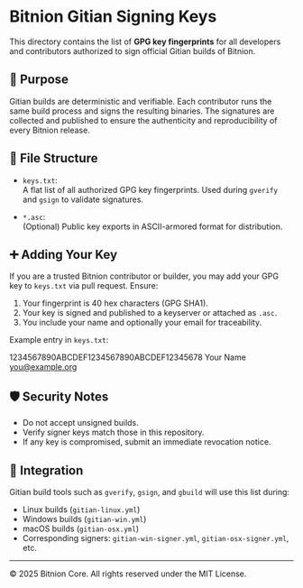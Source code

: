 # Bitnion Gitian Signing Keys

This directory contains the list of **GPG key fingerprints** for all developers and contributors authorized to sign official Gitian builds of Bitnion.

## 📜 Purpose

Gitian builds are deterministic and verifiable. Each contributor runs the same build process and signs the resulting binaries. The signatures are collected and published to ensure the authenticity and reproducibility of every Bitnion release.

## 📂 File Structure

- `keys.txt`:  
  A flat list of all authorized GPG key fingerprints. Used during `gverify` and `gsign` to validate signatures.

- `*.asc`:  
  (Optional) Public key exports in ASCII-armored format for distribution.

## ➕ Adding Your Key

If you are a trusted Bitnion contributor or builder, you may add your GPG key to `keys.txt` via pull request. Ensure:

1. Your fingerprint is 40 hex characters (GPG SHA1).
2. Your key is signed and published to a keyserver or attached as `.asc`.
3. You include your name and optionally your email for traceability.

Example entry in `keys.txt`:

1234567890ABCDEF1234567890ABCDEF12345678  Your Name <you@example.org>

## 🛡️ Security Notes

- Do not accept unsigned builds.
- Verify signer keys match those in this repository.
- If any key is compromised, submit an immediate revocation notice.

## 🧩 Integration

Gitian build tools such as `gverify`, `gsign`, and `gbuild` will use this list during:
- Linux builds (`gitian-linux.yml`)
- Windows builds (`gitian-win.yml`)
- macOS builds (`gitian-osx.yml`)
- Corresponding signers: `gitian-win-signer.yml`, `gitian-osx-signer.yml`, etc.

---

© 2025 Bitnion Core. All rights reserved under the MIT License.
